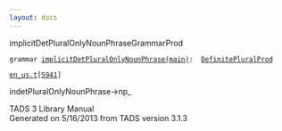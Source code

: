 ```yaml
---
layout: docs
---
```

<span class="title">implicitDetPluralOnlyNounPhrase</span><span class="type">GrammarProd</span>

`grammar `<span class="classExtLink">[`implicitDetPluralOnlyNounPhrase(main)`](../object/implicitDetPluralOnlyNounPhrase(main).html)</span>` :   `[`DefinitePluralProd`](../object/DefinitePluralProd.html)

[`en_us.t`](../file/en_us.t.html)`[`[`5941`](../source/en_us.t.html#5941)`]`



indetPluralOnlyNounPhrase-\>np\_  





TADS 3 Library Manual  
Generated on 5/16/2013 from TADS version 3.1.3


